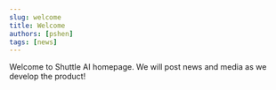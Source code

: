 ```yaml
---
slug: welcome
title: Welcome
authors: [pshen]
tags: [news]
---
```


Welcome to Shuttle AI homepage. We will post news and media as we develop the product!
